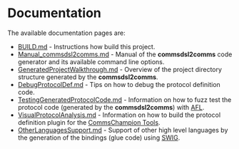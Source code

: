 # Documentation

The available documentation pages are:

- [BUILD.md](BUILD.md) - Instructions how build this project.
- [Manual_commsdsl2comms.md](Manual_commsdsl2comms.md) - Manual of the 
  **commsdsl2comms** code generator and its available command line options.
- [GeneratedProjectWalkthrough.md](GeneratedProjectWalkthrough.md) - Overview of the project
  directory structure generated by the **commsdsl2comms**.
- [DebugProtocolDef.md](DebugProtocolDef.md) - Tips on how to debug the protocol
  definition code.
- [TestingGeneratedProtocolCode.md](TestingGeneratedProtocolCode.md) - Information on how to fuzz test 
  the protocol code (generated by the **commsdsl2comms**) with [AFL](http://lcamtuf.coredump.cx/afl/).
- [VisualProtocolAnalysis.md](VisualProtocolAnalysis.md) - Information on how to build the protocol
  definition plugin for the [CommsChampion Tools](https://github.com/commschamp/cc_tools_qt).
- [OtherLanguagesSupport.md](OtherLanguagesSupport.md) - Support of other high level languages by the
  generation of the bindings (glue code) using [SWIG](https://www.swig.org/).
